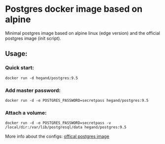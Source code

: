 # Postgres docker image based on alpine

Minimal postgres image based on alpine linux (edge version) and the official postgres image (init script).

## Usage:

### Quick start:

`docker run -d hegand/postgres:9.5`

### Add master password:

`docker run -d -e POSTGRES_PASSWORD=secretpass hegand/postgres:9.5`

### Attach a volume:

`docker run -d -e POSTGRES_PASSWORD=secretpass -v /local/dir:/var/lib/postgresql/data hegand/postgres:9.5`

More info about the configs: [offical postgres image](https://hub.docker.com/_/postgres/)
